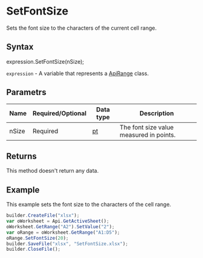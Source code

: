 # SetFontSize

Sets the font size to the characters of the current cell range.

## Syntax

expression.SetFontSize(nSize);

`expression` - A variable that represents a [ApiRange](../ApiRange.md) class.

## Parametrs

| **Name** | **Required/Optional** | **Data type** | **Description** |
| ------------- | ------------- | ------------- | ------------- |
| nSize | Required | [pt](../../../Enumerations/pt.md) | The font size value measured in points. |

## Returns

This method doesn't return any data.

## Example

This example sets the font size to the characters of the cell range.

```javascript
builder.CreateFile("xlsx");
var oWorksheet = Api.GetActiveSheet();
oWorksheet.GetRange("A2").SetValue("2");
var oRange = oWorksheet.GetRange("A1:D5");
oRange.SetFontSize(20);
builder.SaveFile("xlsx", "SetFontSize.xlsx");
builder.CloseFile();
```
